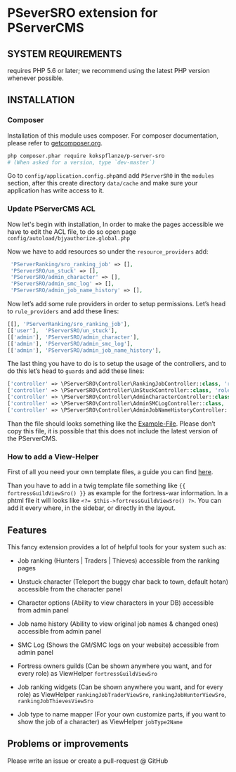# PSeverSRO extension for PServerCMS

## SYSTEM REQUIREMENTS

requires PHP 5.6 or later; we recommend using the latest PHP version whenever possible.

## INSTALLATION

### Composer

Installation of this module uses composer. For composer documentation, please refer to
[getcomposer.org](http://getcomposer.org/).

```sh
php composer.phar require kokspflanze/p-server-sro
# (When asked for a version, type `dev-master`)
```

Go to `config/application.config.php`and add `PServerSRO` in the `modules` section, after this create directory
`data/cache` and make sure your application has write access to it.

### Update PServerCMS ACL

Now let's begin with installation, In order to make the pages accessible we have to edit the ACL file, to do so open page `config/autoload/bjyauthorize.global.php` 

Now we have to add resources so under the `resource_providers` add: 
```php
 'PServerRanking/sro_ranking_job' => [],
 'PServerSRO/un_stuck' => [],
 'PServerSRO/admin_character' => [],
 'PServerSRO/admin_smc_log' => [],
 'PServerSRO/admin_job_name_history' => [],
```

Now let’s add some rule providers in order to setup permissions. Let’s head to `rule_providers` and add these lines: 
```php
[[], 'PServerRanking/sro_ranking_job'],
[['user'],  'PServerSRO/un_stuck'],
[['admin'], 'PServerSRO/admin_character'],
[['admin'], 'PServerSRO/admin_smc_log'],
[['admin'], 'PServerSRO/admin_job_name_history'],
```

The last thing you have to do is to setup the usage of the controllers, and to do this let’s head to `guards` and add these lines: 
```php
['controller' => \PServerSRO\Controller\RankingJobController::class, 'roles' => []],
['controller' => \PServerSRO\Controller\UnStuckController::class, 'roles' => ['user']],
['controller' => \PServerSRO\Controller\AdminCharacterController::class, 'roles' => ['admin']],
['controller' => \PServerSRO\Controller\AdminSMCLogController::class, 'roles' => ['admin']],
['controller' => \PServerSRO\Controller\AdminJobNameHistoryController::class, 'roles' => ['admin']],
```

Than the file should looks something like the [Example-File](https://github.com/kokspflanze/PServerSRO/blob/master/doc/bjyauthorize.global.php).
Please don’t copy this file, it is possible that this does not include the latest version of the PServerCMS.


### How to add a View-Helper

First of all you need your own template files, a guide you can find [here](https://github.com/kokspflanze/pserverCMSFull/blob/master/doc/CUSTOMIZE.md#how-to-change-the-layout).

Than you have to add in a twig template file something like `{{ fortressGuildViewSro() }}` as example for the fortress-war information.
In a phtml file it will looks like `<?= $this->fortressGuildViewSro() ?>`. You can add it every where, in the sidebar, or directly in the layout. 

## Features

This fancy extension provides a lot of helpful tools for your system such as: 

- Job ranking (Hunters | Traders | Thieves) accessible from the ranking pages

- Unstuck character (Teleport the buggy char back to town, default hotan) accessible from the character panel

- Character options (Ability to view characters in your DB) accessible from admin panel

- Job name history (Ability to view original job names & changed ones) accessible from admin panel

- SMC Log (Shows the GM/SMC logs on your website) accessible from admin panel 

- Fortress owners guilds (Can be shown anywhere you want, and for every role) as ViewHelper `fortressGuildViewSro`

- Job ranking widgets (Can be shown anywhere you want, and for every role) as ViewHelper `rankingJobTraderViewSro`, `rankingJobHunterViewSro`, `rankingJobThievesViewSro`

- Job type to name mapper (For your own customize parts, if you want to show the job of a character) as ViewHelper `jobType2Name`

## Problems or improvements

Please write an issue or create a pull-request @ GitHub

